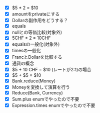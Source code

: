 - [x] $5 * 2 = $10
- [x] amountをprivateにする
- [x] Dollarの副作用をどうする？
- [x] equals
- [x] nullとの等価比較(対象外)
- [x] 5CHF * 2 = 10CHF
- [x] equalsの一般化(対象外)
- [x] timesの一般化
- [x] FrancとDollarを比較する
- [x] 通貨の概念
- [x] $5 + 10 CHF = $10 (レートが2:1)の場合
- [x] $5 + $5 = $10
- [x] Bank.reduce(Money)
- [x] Moneyを変換して演算を行う
- [x] Reduce(Bank, Currency)
- [x] Sum.plus enumでやったので不要
- [x] Expression.times enumでやったので不要
